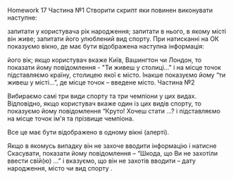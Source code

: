 Homework 17
Частина №1
Створити скрипт яки повинен виконувати наступне:

запитати у користувача рік народження;
запитати в нього, в якому місті він живе;
запитати його улюблений вид спорту.
При натисканні на ОК показуємо вікно, де має бути відображена наступна інформація:

його вік;
якщо користувач вкаже Київ, Вашингтон чи Лондон, то показати йому повідомлення - "Ти живеш у столиці..." і на місце точок підставляємо країну, столицею якої є місто. Інакше показуємо йому “ти живеш у місті…”, де місце точок – введене місто.
Частина №2

Вибираємо самі три види спорту та три чемпіони у цих видах. Відповідно, якщо користувач вкаже один із цих видів спорту, то показуємо йому повідомлення “Круто! Хочеш стати …? і підставляємо на місце точок ім'я та прізвище чемпіона.



Все це має бути відображено в одному вікні (алерті).

Якщо в якомусь випадку він не захоче вводити інформацію і натисне Скасувати, показати йому повідомлення – “Шкода, що Ви не захотіли ввести свій(ю) …” і вказуємо, що він не захотів вводити – дату народження, місто чи вид спорту .
